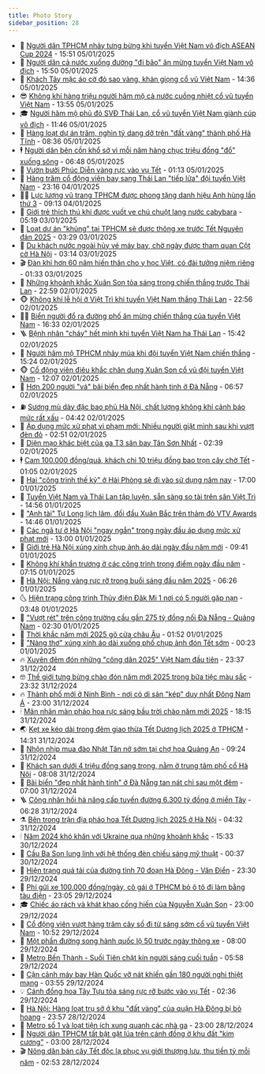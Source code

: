 ```yaml
---
title: Photo Story
sidebar_position: 28
---
```


<!-- dantri-photo-story:START -->
- 💪 [Người dân TPHCM nhảy tưng bừng khi tuyển Việt Nam vô địch ASEAN Cup 2024](https://dantri.com.vn/the-thao/nguoi-dan-tphcm-nhay-tung-bung-khi-tuyen-viet-nam-vo-dich-asean-cup-2024-20250105224139842.htm) - 15:51 05/01/2025
- 🧰 [Người dân cả nước xuống đường &quot;đi bão&quot; ăn mừng tuyển Việt Nam vô địch](https://dantri.com.vn/xa-hoi/nguoi-dan-ca-nuoc-xuong-duong-di-bao-an-mung-tuyen-viet-nam-vo-dich-20250105225001896.htm) - 15:50 05/01/2025
- 🧰 [Khách Tây mặc áo cờ đỏ sao vàng, khản giọng cổ vũ Việt Nam](https://dantri.com.vn/du-lich/khach-tay-mac-ao-co-do-sao-vang-khan-giong-co-vu-viet-nam-20250105210726043.htm) - 14:36 05/01/2025
- 😎 [Không khí hàng triệu người hâm mộ cả nước cuồng nhiệt cổ vũ tuyển Việt Nam](https://dantri.com.vn/xa-hoi/khong-khi-hang-trieu-nguoi-ham-mo-ca-nuoc-cuong-nhiet-co-vu-tuyen-viet-nam-20250105204955957.htm) - 13:55 05/01/2025
- 🎓 [Người hâm mộ phủ đỏ SVĐ Thái Lan, cổ vũ tuyển Việt Nam giành cúp vô địch](https://dantri.com.vn/the-thao/nguoi-ham-mo-phu-do-svd-thai-lan-co-vu-tuyen-viet-nam-gianh-cup-vo-dich-20250105184515430.htm) - 11:46 05/01/2025
- 🙉 [Hàng loạt dự án trăm, nghìn tỷ dang dở trên &quot;đất vàng&quot; thành phố Hà Tĩnh](https://dantri.com.vn/xa-hoi/hang-loat-du-an-tram-nghin-ty-dang-do-tren-dat-vang-thanh-pho-ha-tinh-20250105135530065.htm) - 08:36 05/01/2025
- 🕴 [Người dân bên cồn khổ sở vì mỗi năm hàng chục triệu đồng &quot;đổ&quot; xuống sông](https://dantri.com.vn/an-sinh/nguoi-dan-ben-con-kho-so-vi-moi-nam-hang-chuc-trieu-dong-do-xuong-song-20250104213114858.htm) - 06:48 05/01/2025
- 🚀 [Vườn bưởi Phúc Diễn vàng rực vào vụ Tết](https://dantri.com.vn/xa-hoi/vuon-buoi-phuc-dien-vang-ruc-vao-vu-tet-20250104183953926.htm) - 01:13 05/01/2025
- 🧰 [Hàng trăm cổ động viên bay sang Thái Lan &quot;tiếp lửa&quot; đội tuyển Việt Nam](https://dantri.com.vn/the-thao/hang-tram-co-dong-vien-bay-sang-thai-lan-tiep-lua-doi-tuyen-viet-nam-20250105060915970.htm) - 23:16 04/01/2025
- 🧑‍💻 [Lực lượng vũ trang TPHCM được phong tặng danh hiệu Anh hùng lần thứ 3](https://dantri.com.vn/xa-hoi/luc-luong-vu-trang-tphcm-duoc-phong-tang-danh-hieu-anh-hung-lan-thu-3-20250104143347799.htm) - 09:13 04/01/2025
- 🐎 [Giới trẻ thích thú khi được vuốt ve chú chuột lang nước cabybara](https://dantri.com.vn/xa-hoi/gioi-tre-thich-thu-khi-duoc-vuot-ve-chu-chuot-lang-nuoc-cabybara-20250103113051072.htm) - 05:19 03/01/2025
- 💄 [Loạt dự án &quot;khủng&quot; tại TPHCM sẽ được thông xe trước Tết Nguyên đán 2025](https://dantri.com.vn/xa-hoi/loat-du-an-khung-tai-tphcm-se-duoc-thong-xe-truoc-tet-nguyen-dan-2025-20250101104907747.htm) - 03:29 03/01/2025
- 🎃 [Du khách nước ngoài hủy vé máy bay, chờ ngày được tham quan Cột cờ Hà Nội](https://dantri.com.vn/du-lich/du-khach-nuoc-ngoai-huy-ve-may-bay-cho-ngay-duoc-tham-quan-cot-co-ha-noi-20241230200950821.htm) - 03:14 03/01/2025
- 🎬 [Đàn khỉ hơn 60 năm hiến thân cho y học Việt, có đài tưởng niệm riêng](https://dantri.com.vn/suc-khoe/dan-khi-hon-60-nam-hien-than-cho-y-hoc-viet-co-dai-tuong-niem-rieng-20250102134841823.htm) - 01:33 03/01/2025
- 🧠 [Những khoảnh khắc Xuân Son tỏa sáng trong chiến thắng trước Thái Lan](https://dantri.com.vn/the-thao/nhung-khoanh-khac-xuan-son-toa-sang-trong-chien-thang-truoc-thai-lan-20250103032217543.htm) - 22:59 02/01/2025
- 🐵 [Không khí lễ hội ở Việt Trì khi tuyển Việt Nam thắng Thái Lan](https://dantri.com.vn/the-thao/khong-khi-le-hoi-o-viet-tri-khi-tuyen-viet-nam-thang-thai-lan-20250103003956617.htm) - 22:56 02/01/2025
- 👨‍🏫 [Biển người đổ ra đường phố ăn mừng chiến thắng của tuyển Việt Nam](https://dantri.com.vn/xa-hoi/bien-nguoi-do-ra-duong-pho-an-mung-chien-thang-cua-tuyen-viet-nam-20250102233235588.htm) - 16:33 02/01/2025
- 🪜 [Bệnh nhân &quot;cháy&quot; hết mình khi tuyển Việt Nam hạ Thái Lan](https://dantri.com.vn/doi-song/benh-nhan-chay-het-minh-khi-tuyen-viet-nam-ha-thai-lan-20250102222010009.htm) - 15:42 02/01/2025
- 🤡 [Người hâm mộ TPHCM nhảy múa khi đội tuyển Việt Nam chiến thắng](https://dantri.com.vn/the-thao/nguoi-ham-mo-tphcm-nhay-mua-khi-doi-tuyen-viet-nam-chien-thang-20250102211603248.htm) - 15:24 02/01/2025
- 🐵 [Cổ động viên điêu khắc chân dung Xuân Son cổ vũ đội tuyển Việt Nam](https://dantri.com.vn/the-thao/co-dong-vien-dieu-khac-chan-dung-xuan-son-co-vu-doi-tuyen-viet-nam-20250102190040655.htm) - 12:07 02/01/2025
- 🌈 [Hơn 200 người &quot;vá&quot; bãi biển đẹp nhất hành tinh ở Đà Nẵng](https://dantri.com.vn/xa-hoi/hon-200-nguoi-va-bai-bien-dep-nhat-hanh-tinh-o-da-nang-20250102122457939.htm) - 06:57 02/01/2025
- ⛽️ [Sương mù dày đặc bao phủ Hà Nội, chất lượng không khí cảnh báo mức rất xấu](https://dantri.com.vn/xa-hoi/suong-mu-day-dac-bao-phu-ha-noi-chat-luong-khong-khi-canh-bao-muc-rat-xau-20250102103746823.htm) - 04:42 02/01/2025
- 🔭 [Áp dụng mức xử phạt vi phạm mới: Nhiều người giật mình sau khi vượt đèn đỏ](https://dantri.com.vn/xa-hoi/ap-dung-muc-xu-phat-vi-pham-moi-nhieu-nguoi-giat-minh-sau-khi-vuot-den-do-20250102094155414.htm) - 02:51 02/01/2025
- 🧰 [Diện mạo khác biệt của ga T3 sân bay Tân Sơn Nhất](https://dantri.com.vn/xa-hoi/dien-mao-khac-biet-cua-ga-t3-san-bay-tan-son-nhat-20241231144038010.htm) - 02:39 02/01/2025
- 🕴 [Cam 100.000 đồng/quả, khách chi 10 triệu đồng bao trọn cây chờ Tết](https://dantri.com.vn/lao-dong-viec-lam/cam-100000-dongqua-khach-chi-10-trieu-dong-bao-tron-cay-cho-tet-20241231132951388.htm) - 01:05 02/01/2025
- 🦆 [Hai &quot;công trình thế kỷ&quot; ở Hải Phòng sẽ đi vào sử dụng năm nay](https://dantri.com.vn/xa-hoi/hai-cong-trinh-the-ky-o-hai-phong-se-di-vao-su-dung-nam-nay-20250101155652311.htm) - 17:00 01/01/2025
- 🦣 [Tuyển Việt Nam và Thái Lan tập luyện, sẵn sàng so tài trên sân Việt Trì](https://dantri.com.vn/the-thao/tuyen-viet-nam-va-thai-lan-tap-luyen-san-sang-so-tai-tren-san-viet-tri-20250101213941443.htm) - 14:56 01/01/2025
- 📝 [&quot;Anh tài&quot; Tự Long lịch lãm, đối đầu Xuân Bắc trên thảm đỏ VTV Awards](https://dantri.com.vn/giai-tri/anh-tai-tu-long-lich-lam-doi-dau-xuan-bac-tren-tham-do-vtv-awards-20250101175308589.htm) - 14:46 01/01/2025
- 🗽 [Các ngã tư ở Hà Nội &quot;ngay ngắn&quot; trong ngày đầu áp dụng mức xử phạt mới](https://dantri.com.vn/xa-hoi/cac-nga-tu-o-ha-noi-ngay-ngan-trong-ngay-dau-ap-dung-muc-xu-phat-moi-20250101194955717.htm) - 13:00 01/01/2025
- 🦅 [Giới trẻ Hà Nội xúng xính chụp ảnh áo dài ngày đầu năm mới](https://dantri.com.vn/doi-song/gioi-tre-ha-noi-xung-xinh-chup-anh-ao-dai-ngay-dau-nam-moi-20250101144336149.htm) - 09:41 01/01/2025
- 🤠 [Không khí khẩn trương ở các công trình trọng điểm ngày đầu năm](https://dantri.com.vn/xa-hoi/khong-khi-khan-truong-o-cac-cong-trinh-trong-diem-ngay-dau-nam-20250101114710647.htm) - 07:15 01/01/2025
- 🥸 [Hà Nội: Nắng vàng rực rỡ trong buổi sáng đầu năm 2025](https://dantri.com.vn/xa-hoi/ha-noi-nang-vang-ruc-ro-trong-buoi-sang-dau-nam-2025-20250101130736258.htm) - 06:26 01/01/2025
- 🌜 [Hiện trạng công trình Thủy điện Đăk Mi 1 nơi có 5 người gặp nạn](https://dantri.com.vn/xa-hoi/hien-trang-cong-trinh-thuy-dien-dak-mi-1-noi-co-5-nguoi-gap-nan-20250101083828141.htm) - 03:48 01/01/2025
- 👺 [&quot;Vượt rét&quot; trên công trường cầu gần 275 tỷ đồng nối Đà Nẵng - Quảng Nam](https://dantri.com.vn/xa-hoi/vuot-ret-tren-cong-truong-cau-gan-275-ty-dong-noi-da-nang-quang-nam-20241230213230284.htm) - 02:30 01/01/2025
- 🌈 [Thời khắc năm mới 2025 gõ cửa châu Âu](https://dantri.com.vn/the-gioi/thoi-khac-nam-moi-2025-go-cua-chau-au-20250101084330375.htm) - 01:52 01/01/2025
- 👹 [&quot;Nàng thơ&quot; xúng xính áo dài xuống phố chụp ảnh đón Tết sớm](https://dantri.com.vn/doi-song/nang-tho-xung-xinh-ao-dai-xuong-pho-chup-anh-don-tet-som-20241230232246979.htm) - 00:23 01/01/2025
- 🔥 [Xuyên đêm đón những &quot;công dân 2025&quot; Việt Nam đầu tiên](https://dantri.com.vn/suc-khoe/xuyen-dem-don-nhung-cong-dan-2025-viet-nam-dau-tien-20241231222149504.htm) - 23:37 31/12/2024
- 🤓 [Thế giới tưng bừng chào đón năm mới 2025 trong bữa tiệc màu sắc](https://dantri.com.vn/the-gioi/the-gioi-tung-bung-chao-don-nam-moi-2025-trong-bua-tiec-mau-sac-20250101062408088.htm) - 23:32 31/12/2024
- 🔥 [Thành phố mới ở Ninh Bình - nơi có di sản &quot;kép&quot; duy nhất Đông Nam Á](https://dantri.com.vn/xa-hoi/thanh-pho-moi-o-ninh-binh-noi-co-di-san-kep-duy-nhat-dong-nam-a-20241226095517906.htm) - 23:00 31/12/2024
- 🕯 [Mãn nhãn màn pháo hoa rực sáng bầu trời chào năm mới 2025](https://dantri.com.vn/xa-hoi/man-nhan-man-phao-hoa-ruc-sang-bau-troi-chao-nam-moi-2025-20250101011422695.htm) - 18:15 31/12/2024
- 🌏 [Kẹt xe kéo dài trong đêm giao thừa Tết Dương lịch 2025 ở TPHCM](https://dantri.com.vn/xa-hoi/ket-xe-keo-dai-trong-dem-giao-thua-tet-duong-lich-2025-o-tphcm-20241231205433806.htm) - 14:31 31/12/2024
- 🎃 [Nhộn nhịp mua đào Nhật Tân nở sớm tại chợ hoa Quảng An](https://dantri.com.vn/xa-hoi/nhon-nhip-mua-dao-nhat-tan-no-som-tai-cho-hoa-quang-an-20241231154846032.htm) - 09:24 31/12/2024
- 🐎 [Khách sạn dưới 4 triệu đồng sang trọng, nằm ở trung tâm phố cổ Hà Nội](https://dantri.com.vn/du-lich/khach-san-duoi-4-trieu-dong-sang-trong-nam-o-trung-tam-pho-co-ha-noi-20241228225008536.htm) - 08:08 31/12/2024
- 👺 [Bãi biển &quot;đẹp nhất hành tinh&quot; ở Đà Nẵng tan nát chỉ sau một đêm](https://dantri.com.vn/xa-hoi/bai-bien-dep-nhat-hanh-tinh-o-da-nang-tan-nat-chi-sau-mot-dem-20241231113936842.htm) - 07:00 31/12/2024
- 🪜 [Công nhân hối hả nâng cấp tuyến đường 6.300 tỷ đồng ở miền Tây](https://dantri.com.vn/xa-hoi/cong-nhan-hoi-ha-nang-cap-tuyen-duong-6300-ty-dong-o-mien-tay-20241230204921891.htm) - 06:28 31/12/2024
- ⚗️ [Bên trong trận địa pháo hoa Tết Dương lịch 2025 ở Hà Nội](https://dantri.com.vn/xa-hoi/ben-trong-tran-dia-phao-hoa-tet-duong-lich-2025-o-ha-noi-20241231110933320.htm) - 04:32 31/12/2024
- 🕯 [Năm 2024 khó khăn với Ukraine qua những khoảnh khắc](https://dantri.com.vn/the-gioi/nam-2024-kho-khan-voi-ukraine-qua-nhung-khoanh-khac-20241228085420782.htm) - 15:33 30/12/2024
- 📝 [Cầu Ba Son lung linh với hệ thống đèn chiếu sáng mỹ thuật](https://dantri.com.vn/xa-hoi/cau-ba-son-lung-linh-voi-he-thong-den-chieu-sang-my-thuat-20241230024756343.htm) - 00:37 30/12/2024
- 🌊 [Hiện trạng quá tải của đường tỉnh 70 đoạn Hà Đông - Văn Điển](https://dantri.com.vn/giao-duc/hien-trang-qua-tai-cua-duong-tinh-70-doan-ha-dong-van-dien-20241227193604668.htm) - 23:30 29/12/2024
- 🌈 [Phí gửi xe 100.000 đồng/ngày, cô gái ở TPHCM bỏ ô tô đi làm bằng tàu điện](https://dantri.com.vn/doi-song/phi-gui-xe-100000-dongngay-co-gai-o-tphcm-bo-o-to-di-lam-bang-tau-dien-20241227153615016.htm) - 23:05 29/12/2024
- 🎓 [Chiếc áo rách và khát khao cống hiến của Nguyễn Xuân Son](https://dantri.com.vn/the-thao/chiec-ao-rach-va-khat-khao-cong-hien-cua-nguyen-xuan-son-20241230024100441.htm) - 23:00 29/12/2024
- 💪 [Cổ động viên vượt hàng trăm cây số đi từ sáng sớm cổ vũ tuyển Việt Nam](https://dantri.com.vn/the-thao/co-dong-vien-vuot-hang-tram-cay-so-di-tu-sang-som-co-vu-tuyen-viet-nam-20241229173740242.htm) - 10:52 29/12/2024
- 💃 [Một phần đường song hành quốc lộ 50 trước ngày thông xe](https://dantri.com.vn/xa-hoi/mot-phan-duong-song-hanh-quoc-lo-50-truoc-ngay-thong-xe-20241228232640345.htm) - 08:00 29/12/2024
- 🧰 [Metro Bến Thành - Suối Tiên chật kín người sáng cuối tuần](https://dantri.com.vn/xa-hoi/metro-ben-thanh-suoi-tien-chat-kin-nguoi-sang-cuoi-tuan-20241229124344931.htm) - 05:58 29/12/2024
- 🤠 [Cận cảnh máy bay Hàn Quốc vỡ nát khiến gần 180 người nghi thiệt mạng](https://dantri.com.vn/the-gioi/can-canh-may-bay-han-quoc-vo-nat-khien-gan-180-nguoi-nghi-thiet-mang-20241229104506438.htm) - 03:55 29/12/2024
- 💡 [Cánh đồng hoa Tây Tựu tỏa sáng rực rỡ bước vào vụ Tết](https://dantri.com.vn/xa-hoi/canh-dong-hoa-tay-tuu-toa-sang-ruc-ro-buoc-vao-vu-tet-20241228182921270.htm) - 02:36 29/12/2024
- 🌝 [Hà Nội: Hàng loạt trụ sở ở khu &quot;đất vàng&quot; của quận Hà Đông bị bỏ hoang](https://dantri.com.vn/xa-hoi/ha-noi-hang-loat-tru-so-o-khu-dat-vang-cua-quan-ha-dong-bi-bo-hoang-20241229013043523.htm) - 23:57 28/12/2024
- 🦄 [Metro số 1 và loạt tiện ích xung quanh các nhà ga](https://dantri.com.vn/xa-hoi/metro-so-1-va-loat-tien-ich-xung-quanh-cac-nha-ga-20241220235050179.htm) - 23:00 28/12/2024
- 🐻 [Người dân TPHCM tất bật gặt lúa trên cánh đồng ở khu đất &quot;kim cương&quot;](https://dantri.com.vn/doi-song/nguoi-dan-tphcm-tat-bat-gat-lua-tren-canh-dong-o-khu-dat-kim-cuong-20241227000811391.htm) - 03:00 28/12/2024
- 🎬 [Nông dân bán cây Tết độc lạ phục vụ giới thượng lưu, thu tiền tỷ mỗi năm](https://dantri.com.vn/tet-2025/nong-dan-ban-cay-tet-doc-la-phuc-vu-gioi-thuong-luu-thu-tien-ty-moi-nam-20241225214845769.htm) - 02:53 28/12/2024<!-- dantri-photo-story:END -->
